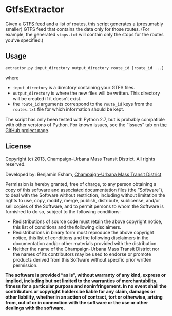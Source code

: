 # GtfsExtractor

Given a [GTFS feed](https://developers.google.com/transit/gtfs/reference) and a list of routes, this script generates a (presumably smaller) GTFS feed that contains the data only for those routes. (For example, the generated `stops.txt` will contain only the stops for the routes you’ve specified.)

## Usage

`extractor.py input_directory output_directory route_id [route_id ...]`

where

* `input_directory` is a directory containing your GTFS files.
* `output_directory` is where the new files will be written. This directory will be created if it doesn’t exist.
* the `route_id` arguments correspond to the `route_id` keys from the `routes.txt` file for which information should be kept.

The script has only been tested with Python 2.7, but is probably compatible with other versions of Python. For known issues, see the “Issues” tab on [the GitHub project page](https://github.com/CUMTD/GtfsExtractor).

## License

Copyright (c) 2013, Champaign–Urbana Mass Transit District. All rights reserved.

Developed by: Benjamin Esham, [Champaign–Urbana Mass Transit District](http://www.cumtd.com)

Permission is hereby granted, free of charge, to any person obtaining a copy of this software and associated documentation files (the “Software”), to deal with the Software without restriction, including without limitation the rights to use, copy, modify, merge, publish, distribute, sublicense, and/or sell copies of the Software, and to permit persons to whom the Software is furnished to do so, subject to the following conditions:

* Redistributions of source code must retain the above copyright notice, this list of conditions and the following disclaimers.
* Redistributions in binary form must reproduce the above copyright notice, this list of conditions and the following disclaimers in the documentation and/or other materials provided with the distribution.
* Neither the name of the Champaign-Urbana Mass Transit District nor the names of its contributors may be used to endorse or promote products derived from this Software without specific prior written permission.

**The software is provided “as is”, without warranty of any kind, express or implied, including but not limited to the warranties of merchantability, fitness for a particular purpose and noninfringement. In no event shall the contributors or copyright holders be liable for any claim, damages or other liability, whether in an action of contract, tort or otherwise, arising from, out of or in connection with the software or the use or other dealings with the software.**
